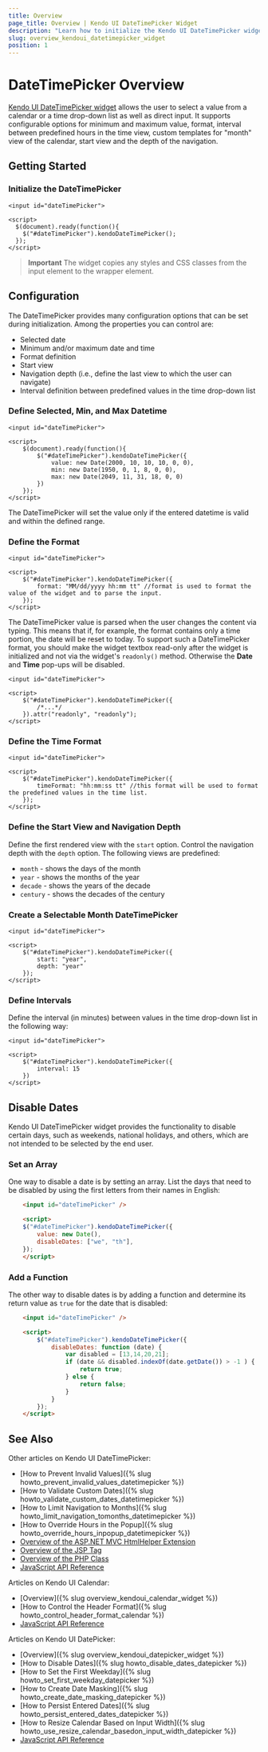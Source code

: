 ```yaml
---
title: Overview
page_title: Overview | Kendo UI DateTimePicker Widget
description: "Learn how to initialize the Kendo UI DateTimePicker widget, configure its options and define the interval between values int he time drop-down list."
slug: overview_kendoui_datetimepicker_widget
position: 1
---
```


# DateTimePicker Overview

[Kendo UI DateTimePicker widget](http://demos.telerik.com/kendo-ui/datetimepicker/index) allows the user to select a value from a calendar or a time drop-down list as well as direct input. It supports configurable options for minimum and maximum value, format, interval between predefined hours in the time view, custom templates for "month" view of the calendar, start view and the depth of the navigation.

## Getting Started

### Initialize the DateTimePicker

    <input id="dateTimePicker">

    <script>
      $(document).ready(function(){
        $("#dateTimePicker").kendoDateTimePicker();
      });
    </script>

> **Important**
> The widget copies any styles and CSS classes from the input element to the wrapper element.

## Configuration

The DateTimePicker provides many configuration options that can be set during initialization. Among the properties you can control are:

* Selected date
* Minimum and/or maximum date and time
* Format definition
* Start view
* Navigation depth (i.e., define the last view to which the user can navigate)
* Interval definition between predefined values in the time drop-down list

### Define Selected, Min, and Max Datetime

    <input id="dateTimePicker">

    <script>
        $(document).ready(function(){
            $("#dateTimePicker").kendoDateTimePicker({
                value: new Date(2000, 10, 10, 10, 0, 0),
                min: new Date(1950, 0, 1, 8, 0, 0),
                max: new Date(2049, 11, 31, 18, 0, 0)
            })
        });
    </script>

The DateTimePicker will set the value only if the entered datetime is valid and within the defined range.

### Define the Format

    <input id="dateTimePicker">

    <script>
        $("#dateTimePicker").kendoDateTimePicker({
            format: "MM/dd/yyyy hh:mm tt" //format is used to format the value of the widget and to parse the input.
        });
    </script>

The DateTimePicker value is parsed when the user changes the content via typing. This means that if, for example, the format contains only a time portion, the date will be reset to today. To support such a DateTimePicker format, you should make the widget textbox read-only after the widget is initialized and not via the widget's `readonly()` method. Otherwise the **Date** and **Time** pop-ups will be disabled.

    <input id="dateTimePicker">

    <script>
        $("#dateTimePicker").kendoDateTimePicker({
            /*...*/
        }).attr("readonly", "readonly");
    </script>

### Define the Time Format

    <input id="dateTimePicker">

    <script>
        $("#dateTimePicker").kendoDateTimePicker({
            timeFormat: "hh:mm:ss tt" //this format will be used to format the predefined values in the time list.
        });
    </script>

### Define the Start View and Navigation Depth

Define the first rendered view with the `start` option. Control the navigation depth with the `depth` option. The following views are predefined:

*   `month` - shows the days of the month
*   `year` - shows the months of the year
*   `decade` - shows the years of the decade
*   `century` - shows the decades of the century

### Create a Selectable Month DateTimePicker

    <input id="dateTimePicker">

    <script>
        $("#dateTimePicker").kendoDateTimePicker({
            start: "year",
            depth: "year"
        });
    </script>

### Define Intervals

Define the interval (in minutes) between values in the time drop-down list in the following way:

    <input id="dateTimePicker">

    <script>
        $("#dateTimePicker").kendoDateTimePicker({
            interval: 15
        })
    </script>

## Disable Dates

Kendo UI DateTimePicker widget provides the functionality to disable certain days, such as weekends, national holidays, and others, which are not intended to be selected by the end user.

### Set an Array

One way to disable a date is by setting an array. List the days that need to be disabled by using the first letters from their names in English:

```html
    <input id="dateTimePicker" />

    <script>
    $("#dateTimePicker").kendoDateTimePicker({
		value: new Date(),
		disableDates: ["we", "th"],
	});
    </script>
```

### Add a Function

The other way to disable dates is by adding a function and determine its return value as `true` for the date that is disabled:

```html
    <input id="dateTimePicker" />

    <script>
        $("#dateTimePicker").kendoDateTimePicker({
            disableDates: function (date) {
                var disabled = [13,14,20,21];
                if (date && disabled.indexOf(date.getDate()) > -1 ) {
                    return true;
                } else {
                    return false;
                }
            }
        });
    </script>
```
## See Also

Other articles on Kendo UI DateTimePicker:

* [How to Prevent Invalid Values]({% slug howto_prevent_invalid_values_datetimepicker %})
* [How to Validate Custom Dates]({% slug howto_validate_custom_dates_datetimepicker %})
* [How to Limit Navigation to Months]({% slug howto_limit_navigation_tomonths_datetimepicker %})
* [How to Override Hours in the Popup]({% slug howto_override_hours_inpopup_datetimepicker %})
* [Overview of the ASP.NET MVC HtmlHelper Extension](/aspnet-mvc/helpers/datetimepicker/overview)
* [Overview of the JSP Tag](/jsp/tags/datetimepicker/overview)
* [Overview of the PHP Class](/php/widgets/datetimepicker/overview)
* [JavaScript API Reference](/api/javascript/ui/datetimepicker)

Articles on Kendo UI Calendar:

* [Overview]({% slug overview_kendoui_calendar_widget %})
* [How to Control the Header Format]({% slug howto_control_header_format_calendar %})
* [JavaScript API Reference](/api/javascript/ui/calendar)

Articles on Kendo UI DatePicker:

* [Overview]({% slug overview_kendoui_datepicker_widget %})
* [How to Disable Dates]({% slug howto_disable_dates_datepicker %})
* [How to Set the First Weekday]({% slug howto_set_first_weekday_datepicker %})
* [How to Create Date Masking]({% slug howto_create_date_masking_datepicker %})
* [How to Persist Entered Dates]({% slug howto_persist_entered_dates_datepicker %})
* [How to Resize Calendar Based on Input Width]({% slug howto_use_resize_calendar_basedon_input_width_datepicker %})
* [JavaScript API Reference](/api/javascript/ui/datepicker)
